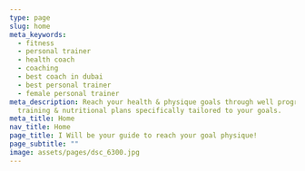 ```yaml
---
type: page
slug: home
meta_keywords:
  - fitness
  - personal trainer
  - health coach
  - coaching
  - best coach in dubai
  - best personal trainer
  - female personal trainer
meta_description: Reach your health & physique goals through well programmed
  training & nutritional plans specifically tailored to your goals.
meta_title: Home
nav_title: Home
page_title: I Will be your guide to reach your goal physique!
page_subtitle: ""
image: assets/pages/dsc_6300.jpg
---
```

